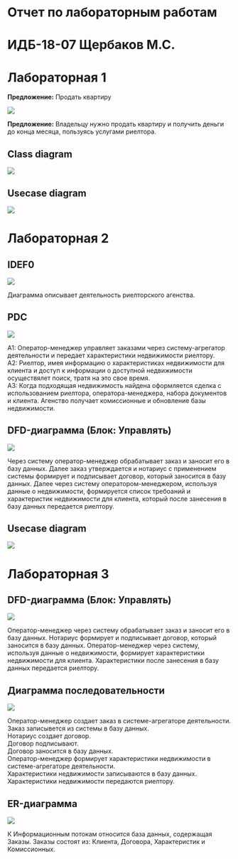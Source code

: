 # Отчет по лабораторным работам
# ИДБ-18-07 Щербаков М.С.
# Лабораторная 1
**Предложение:** Продать квартиру

![](https://github.com/sickwick/scherbakov.github.io/blob/main/lr1/01_A0.png)

**Предложение:** Владельцу нужно продать квартиру и получить деньги до конца месяца, пользуясь услугами риелтора.

## Class diagram

![](https://github.com/sickwick/scherbakov.github.io/blob/main/lr1/uml1.png)

## Usecase diagram

![](https://github.com/sickwick/scherbakov.github.io/blob/main/lr1/uml2.png)

# Лабораторная 2
## IDEF0

![](https://github.com/sickwick/scherbakov.github.io/blob/main/lr2/01_A0.png)

Диаграмма описывает деятельность риелторского агенства.

## PDC

![](https://github.com/sickwick/scherbakov.github.io/blob/main/lr2/02_A0.png)

А1: Оператор-менеджер управляет заказами через систему-агрегатор деятельности и передает характеристики недвижимости риелтору.  
А2: Риелтор, имея информацию о характеристиках недвижимости для клиента и доступ к информации о доступной недвижимости осуществялет поиск, тратя на это свое время.   
А3: Когда подходящая недвижимость найдена оформляется сделка с использованием риелтора, оператора-менеджера, набора документов и клиента. Агенство получает комиссионные и обновление базы недвижимости.  

## DFD-диаграмма (Блок: Управлять)
![](https://github.com/sickwick/scherbakov.github.io/blob/main/lr2/03_A1.png)

Через систему оператор-менеджер обрабатывает заказ и заносит его в базу данных. Далее заказ утверждается и нотариус с применением системы формирует и подписывает договор, который заносится в базу данных. Далее через систему оператором-менеджером, используя данные о недвижимости, формируется список требоаний и характеристик недвижимости для клиента, который после занесения в базу данных передается риелтору.

## Usecase diagram
![](https://github.com/sickwick/scherbakov.github.io/blob/main/lr2/uml.png)

# Лабораторная 3
## DFD-диаграмма (Блок: Управлять)
![](https://github.com/sickwick/scherbakov.github.io/blob/main/lr3/03_A1.png)

Оператор-менеджер через систему обрабатывает заказ и заносит его в базу данных. Нотариус формирует и подписывает договор, который заносится в базу данных. Оператор-менеджер через систему, используя данные о недвижимости, формирует характеристики недвижимости для клиента. Характеристики после занесения в базу данных передается риелтору.

## Диаграмма последовательности
![](https://github.com/sickwick/scherbakov.github.io/blob/main/lr3/uml1.png)

Оператор-менеджер создает заказ в системе-агрегаторе деятельности.  
Заказ записывется из системы в базу данных.  
Нотариус создает договор.  
Договор подписывают.  
Договор заносится в базу данных.  
Оператор-менеджер формирует характеристики недвижимости в системе-агрегаторе деятельности.  
Характеристики недвижимости записываются в базу данных.  
Характеристики недвижимости передаются риелтору.

## ER-диаграмма
![](https://github.com/sickwick/scherbakov.github.io/blob/main/lr3/uml2.png)

К Информационным потокам относится база данных, содержащая Заказы.
Заказы состоят из: Клиента, Договора, Характеристик и Комиссионных.

